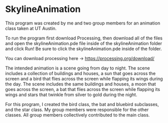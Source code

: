 # SkylineAnimation
This program was created by me and two group members for an animation class taken at UT Austin.

To run the program first download Processing, then download all of the files and open the skylineAnimation.pde file inside of the skylineAnimation folder and click Run! Be sure to click the skylineAnimation.pde inside of the folder.

You can download processing here -> https://processing.org/download/

The intended animation is a scene going from day to night. The scene includes
a collection of buildings and houses, a sun that goes across the screen and a
bird that flies across the screen while flapping its wings during the day. The
scene includes the same buildings and houses, a moon that goes across the screen,
a bat that flies across the screen while flapping its wings and stars that
twinkle from silver to gold during the night. 

For this program, I created the bird class, the bat and bluebird subclasses, and the star class. My group members were responsible for the other classes. All group members collectively contributed to the main class.
